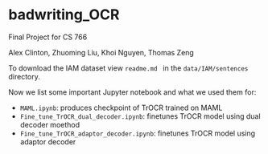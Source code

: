 # badwriting_OCR
Final Project for CS 766

Alex Clinton, Zhuoming Liu, Khoi Nguyen, Thomas Zeng

To download the IAM dataset view `readme.md ` in the `data/IAM/sentences` directory.

Now we list some important Jupyter notebook and what we used them for:
- `MAML.ipynb`: produces checkpoint of TrOCR trained on MAML
-  `Fine_tune_TrOCR_dual_decoder.ipynb`: finetunes TrOCR model using dual decoder moethod
-  `Fine_tune_TrOCR_adaptor_decoder.ipynb`: finetunes TrOCR model using adaptor decoder